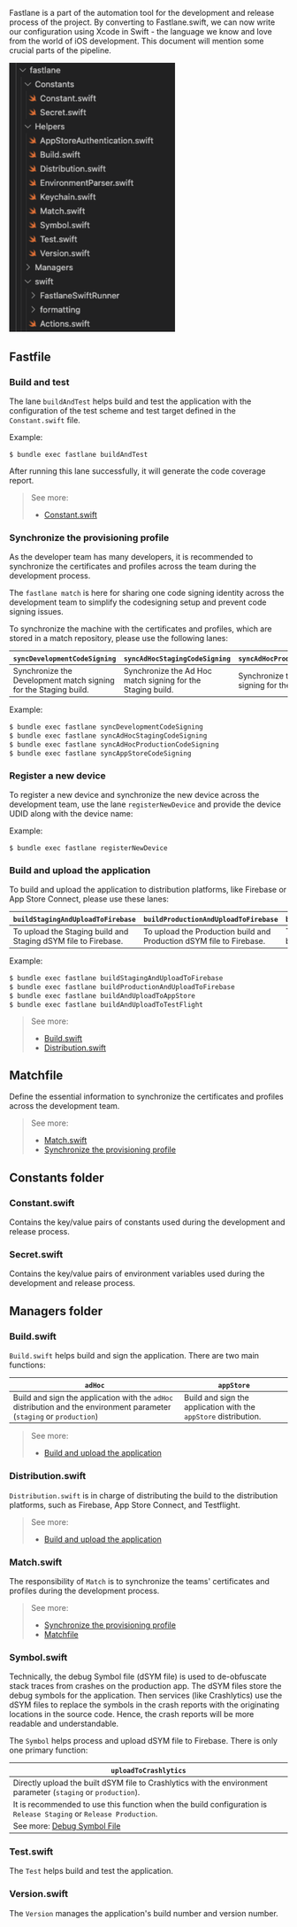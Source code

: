 Fastlane is a part of the automation tool for the development and release process of the project. By converting to Fastlane.swift, we can now write our configuration using Xcode in Swift - the language we know and love from the world of iOS development. This document will mention some crucial parts of the pipeline.

<img src="assets/images/infrastructure/fastlane/fastlane.png" width=300>

## Fastfile

### Build and test

The lane `buildAndTest` helps build and test the application with the configuration of the test scheme and test target defined in the `Constant.swift` file.

Example:

```
$ bundle exec fastlane buildAndTest
```

After running this lane successfully, it will generate the code coverage report.

> See more:
> 
> - [Constant.swift](#constantswift)

### Synchronize the provisioning profile

As the developer team has many developers, it is recommended to synchronize the certificates and profiles across the team during the development process.

The `fastlane match` is here for sharing one code signing identity across the development team to simplify the codesigning setup and prevent code signing issues.

To synchronize the machine with the certificates and profiles, which are stored in a match repository, please use the following lanes:

| `syncDevelopmentCodeSigning` | `syncAdHocStagingCodeSigning` | `syncAdHocProductionCodeSigning` | `syncAppStoreCodeSigning` |
|---|---|---|---|
| Synchronize the Development match signing for the Staging build. | Synchronize the Ad Hoc match signing for the Staging build. | Synchronize the Ad Hoc match signing for the Production build. | Synchronize the App Store match signing for the Production build. |


Example:

```
$ bundle exec fastlane syncDevelopmentCodeSigning
$ bundle exec fastlane syncAdHocStagingCodeSigning
$ bundle exec fastlane syncAdHocProductionCodeSigning
$ bundle exec fastlane syncAppStoreCodeSigning
```

### Register a new device

To register a new device and synchronize the new device across the development team, use the lane `registerNewDevice` and provide the device UDID along with the device name:

Example:

```
$ bundle exec fastlane registerNewDevice
```

### Build and upload the application

To build and upload the application to distribution platforms, like Firebase or App Store Connect, please use these lanes:

| `buildStagingAndUploadToFirebase` | `buildProductionAndUploadToFirebase` | `buildAndUploadToAppStore` | `buildAndUploadToTestFlight` |
|---|---|---|---|
| To upload the Staging build and Staging dSYM file to Firebase. | To upload the Production build and Production dSYM file to Firebase. | To upload the Production build to App Store. | To upload the Production build to TestFlight. |

Example: 

```
$ bundle exec fastlane buildStagingAndUploadToFirebase
$ bundle exec fastlane buildProductionAndUploadToFirebase
$ bundle exec fastlane buildAndUploadToAppStore
$ bundle exec fastlane buildAndUploadToTestFlight
```

> See more:
> 
> - [Build.swift](#buildswift)
> - [Distribution.swift](#distributionswift)


## Matchfile

Define the essential information to synchronize the certificates and profiles across the development team.

> See more:
> 
> - [Match.swift](#matchswift)
> - [Synchronize the provisioning profile](#synchronize-the-provisioning-profile)

## Constants folder

### Constant.swift

Contains the key/value pairs of constants used during the development and release process.

### Secret.swift

Contains the key/value pairs of environment variables used during the development and release process.

## Managers folder

### Build.swift

`Build.swift` helps build and sign the application. There are two main functions:

| `adHoc` | `appStore` |
|---|---|
| Build and sign the application with the `adHoc` distribution and the environment parameter (`staging` or `production`) | Build and sign the application with the `appStore` distribution. |

> See more:
>
> - [Build and upload the application](#build-and-upload-the-application)

### Distribution.swift

`Distribution.swift` is in charge of distributing the build to the distribution platforms, such as Firebase, App Store Connect, and Testflight.

> See more:
>
> - [Build and upload the application](#build-and-upload-the-application)

### Match.swift

The responsibility of `Match` is to synchronize the teams' certificates and profiles during the development process.

> See more:
>
> - [Synchronize the provisioning profile](#synchronize-the-provisioning-profile)
> - [Matchfile](#matchfile)

### Symbol.swift

Technically, the debug Symbol file (dSYM file) is used to de-obfuscate stack traces from crashes on the production app. The dSYM files store the debug symbols for the application. Then services (like Crashlytics) use the dSYM files to replace the symbols in the crash reports with the originating locations in the source code. Hence, the crash reports will be more readable and understandable.

The `Symbol` helps process and upload dSYM file to Firebase. There is only one primary function:

| `uploadToCrashlytics` |
|---|
| Directly upload the built dSYM file to Crashlytics with the environment parameter (`staging` or `production`). |
| It is recommended to use this function when the build configuration is `Release Staging` or `Release Production`. |
| See more: [Debug Symbol File](Project-Configurations.md#debug-symbol-file) |

### Test.swift

The `Test` helps build and test the application.

### Version.swift

The `Version` manages the application's build number and version number.